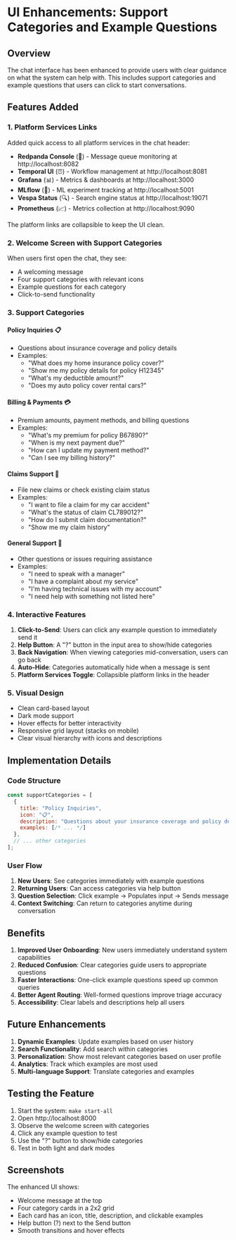 # UI Enhancements: Support Categories and Example Questions

## Overview

The chat interface has been enhanced to provide users with clear guidance on what the system can help with. This includes support categories and example questions that users can click to start conversations.

## Features Added

### 1. Platform Services Links

Added quick access to all platform services in the chat header:
- **Redpanda Console** (🦜) - Message queue monitoring at http://localhost:8082
- **Temporal UI** (⏰) - Workflow management at http://localhost:8081
- **Grafana** (📊) - Metrics & dashboards at http://localhost:3000
- **MLflow** (🧪) - ML experiment tracking at http://localhost:5001
- **Vespa Status** (🔍) - Search engine status at http://localhost:19071
- **Prometheus** (📈) - Metrics collection at http://localhost:9090

The platform links are collapsible to keep the UI clean.

### 2. Welcome Screen with Support Categories

When users first open the chat, they see:
- A welcoming message
- Four support categories with relevant icons
- Example questions for each category
- Click-to-send functionality

### 3. Support Categories

#### Policy Inquiries 📋
- Questions about insurance coverage and policy details
- Examples:
  - "What does my home insurance policy cover?"
  - "Show me my policy details for policy H12345"
  - "What's my deductible amount?"
  - "Does my auto policy cover rental cars?"

#### Billing & Payments 💳
- Premium amounts, payment methods, and billing questions
- Examples:
  - "What's my premium for policy B67890?"
  - "When is my next payment due?"
  - "How can I update my payment method?"
  - "Can I see my billing history?"

#### Claims Support 🔧
- File new claims or check existing claim status
- Examples:
  - "I want to file a claim for my car accident"
  - "What's the status of claim CL789012?"
  - "How do I submit claim documentation?"
  - "Show me my claim history"

#### General Support 🎫
- Other questions or issues requiring assistance
- Examples:
  - "I need to speak with a manager"
  - "I have a complaint about my service"
  - "I'm having technical issues with my account"
  - "I need help with something not listed here"

### 4. Interactive Features

1. **Click-to-Send**: Users can click any example question to immediately send it
2. **Help Button**: A "?" button in the input area to show/hide categories
3. **Back Navigation**: When viewing categories mid-conversation, users can go back
4. **Auto-Hide**: Categories automatically hide when a message is sent
5. **Platform Services Toggle**: Collapsible platform links in the header

### 5. Visual Design

- Clean card-based layout
- Dark mode support
- Hover effects for better interactivity
- Responsive grid layout (stacks on mobile)
- Clear visual hierarchy with icons and descriptions

## Implementation Details

### Code Structure

```javascript
const supportCategories = [
  {
    title: "Policy Inquiries",
    icon: "📋",
    description: "Questions about your insurance coverage and policy details",
    examples: [/* ... */]
  },
  // ... other categories
];
```

### User Flow

1. **New Users**: See categories immediately with example questions
2. **Returning Users**: Can access categories via help button
3. **Question Selection**: Click example → Populates input → Sends message
4. **Context Switching**: Can return to categories anytime during conversation

## Benefits

1. **Improved User Onboarding**: New users immediately understand system capabilities
2. **Reduced Confusion**: Clear categories guide users to appropriate questions
3. **Faster Interactions**: One-click example questions speed up common queries
4. **Better Agent Routing**: Well-formed questions improve triage accuracy
5. **Accessibility**: Clear labels and descriptions help all users

## Future Enhancements

1. **Dynamic Examples**: Update examples based on user history
2. **Search Functionality**: Add search within categories
3. **Personalization**: Show most relevant categories based on user profile
4. **Analytics**: Track which examples are most used
5. **Multi-language Support**: Translate categories and examples

## Testing the Feature

1. Start the system: `make start-all`
2. Open http://localhost:8000
3. Observe the welcome screen with categories
4. Click any example question to test
5. Use the "?" button to show/hide categories
6. Test in both light and dark modes

## Screenshots

The enhanced UI shows:
- Welcome message at the top
- Four category cards in a 2x2 grid
- Each card has an icon, title, description, and clickable examples
- Help button (?) next to the Send button
- Smooth transitions and hover effects